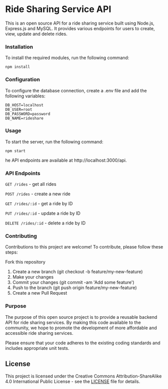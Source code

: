 # Ride Sharing Service API

This is an open source API for a ride sharing service built using Node.js, Express.js and MySQL. It provides various endpoints for users to create, view, update and delete rides.

### Installation

To install the required modules, run the following command:

```
npm install
```

### Configuration

To configure the database connection, create a .env file and add the following variables:

```
DB_HOST=localhost
DB_USER=root
DB_PASSWORD=password
DB_NAME=rideshare
```

### Usage

To start the server, run the following command:

```
npm start
```

he API endpoints are available at http://localhost:3000/api.

### API Endpoints

``` GET /rides ``` - get all rides

``` POST /rides ```  - create a new ride

``` GET /rides/:id ``` - get a ride by ID

``` PUT /rides/:id ``` - update a ride by ID

``` DELETE /rides/:id ``` - delete a ride by ID


### Contributing

Contributions to this project are welcome! To contribute, please follow these steps:

Fork this repository
1. Create a new branch (git checkout -b feature/my-new-feature)
2. Make your changes
3. Commit your changes (git commit -am 'Add some feature')
4. Push to the branch (git push origin feature/my-new-feature)
5. Create a new Pull Request

### Purpose

The purpose of this open source project is to provide a reusable backend API for ride sharing services. By making this code available to the community, we hope to promote the development of more affordable and accessible ride sharing services.

Please ensure that your code adheres to the existing coding standards and includes appropriate unit tests.

## License

This project is licensed under the Creative Commons Attribution-ShareAlike 4.0 International Public License - see the [LICENSE](LICENSE) file for details.
